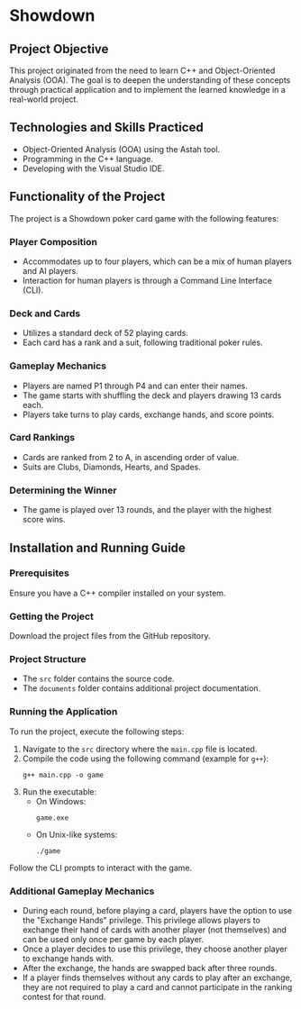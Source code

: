 # Showdown

## Project Objective
This project originated from the need to learn C++ and Object-Oriented Analysis (OOA). The goal is to deepen the understanding of these concepts through practical application and to implement the learned knowledge in a real-world project.

## Technologies and Skills Practiced
- Object-Oriented Analysis (OOA) using the Astah tool.
- Programming in the C++ language.
- Developing with the Visual Studio IDE.

## Functionality of the Project
The project is a Showdown poker card game with the following features:

### Player Composition
- Accommodates up to four players, which can be a mix of human players and AI players.
- Interaction for human players is through a Command Line Interface (CLI).

### Deck and Cards
- Utilizes a standard deck of 52 playing cards.
- Each card has a rank and a suit, following traditional poker rules.

### Gameplay Mechanics
- Players are named P1 through P4 and can enter their names.
- The game starts with shuffling the deck and players drawing 13 cards each.
- Players take turns to play cards, exchange hands, and score points.

### Card Rankings
- Cards are ranked from 2 to A, in ascending order of value.
- Suits are Clubs, Diamonds, Hearts, and Spades.

### Determining the Winner
- The game is played over 13 rounds, and the player with the highest score wins.

## Installation and Running Guide

### Prerequisites
Ensure you have a C++ compiler installed on your system.

### Getting the Project
Download the project files from the GitHub repository.

### Project Structure
- The `src` folder contains the source code.
- The `documents` folder contains additional project documentation.

### Running the Application
To run the project, execute the following steps:

1. Navigate to the `src` directory where the `main.cpp` file is located.
2. Compile the code using the following command (example for `g++`):
   ```
   g++ main.cpp -o game
   ```
3. Run the executable:
   - On Windows:
     ```
     game.exe
     ```
   - On Unix-like systems:
     ```
     ./game
     ```

Follow the CLI prompts to interact with the game.

### Additional Gameplay Mechanics
- During each round, before playing a card, players have the option to use the "Exchange Hands" privilege. This privilege allows players to exchange their hand of cards with another player (not themselves) and can be used only once per game by each player.
- Once a player decides to use this privilege, they choose another player to exchange hands with.
- After the exchange, the hands are swapped back after three rounds.
- If a player finds themselves without any cards to play after an exchange, they are not required to play a card and cannot participate in the ranking contest for that round.